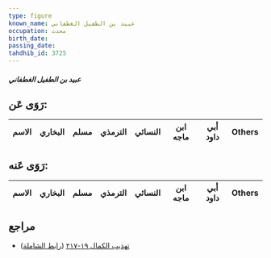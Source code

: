 ```yaml
---
type: figure
known_name: عبيد بن الطفيل الغطفاني
occupation: محدث
birth_date:
passing_date:
tahdhib_id: 3725
---
```

##### عبيد بن الطفيل الغطفاني

## رَوَى عَن:
| الاسم | البخاري | مسلم | الترمذي | النسائي | ابن ماجه | أبي داود | Others |
| ----- | ------- | ---- | ------- | ------- | -------- | -------- | ------ |
## رَوَى عَنه:
| الاسم | البخاري | مسلم | الترمذي | النسائي | ابن ماجه | أبي داود | Others |
| ----- | ------- | ---- | ------- | ------- | -------- | -------- | ------ |
## مراجع
- [تهذيب الكمال ١٩-٢١٧](obsidian://open?vault=Tahdhib-al-Kamal&file=Figures/٣٧٢٥-عبيد%20بن%20الطفيل%20الغطفاني) ([رابط الشاملة](https://shamela.ws/book/3722/9791))